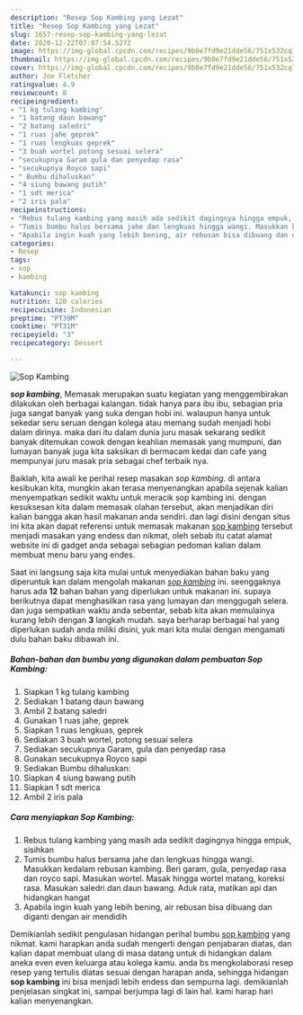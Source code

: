 ```yaml
---
description: "Resep Sop Kambing yang Lezat"
title: "Resep Sop Kambing yang Lezat"
slug: 1657-resep-sop-kambing-yang-lezat
date: 2020-12-22T07:07:54.527Z
image: https://img-global.cpcdn.com/recipes/9b0e7fd9e21dde56/751x532cq70/sop-kambing-foto-resep-utama.jpg
thumbnail: https://img-global.cpcdn.com/recipes/9b0e7fd9e21dde56/751x532cq70/sop-kambing-foto-resep-utama.jpg
cover: https://img-global.cpcdn.com/recipes/9b0e7fd9e21dde56/751x532cq70/sop-kambing-foto-resep-utama.jpg
author: Joe Fletcher
ratingvalue: 4.9
reviewcount: 8
recipeingredient:
- "1 kg tulang kambing"
- "1 batang daun bawang"
- "2 batang saledri"
- "1 ruas jahe geprek"
- "1 ruas lengkuas geprek"
- "3 buah wortel potong sesuai selera"
- "secukupnya Garam gula dan penyedap rasa"
- "secukupnya Royco sapi"
- " Bumbu dihaluskan"
- "4 siung bawang putih"
- "1 sdt merica"
- "2 iris pala"
recipeinstructions:
- "Rebus tulang kambing yang masih ada sedikit dagingnya hingga empuk, sisihkan"
- "Tumis bumbu halus bersama jahe dan lengkuas hingga wangi. Masukkan kedalam rebusan kambing. Beri garam, gula, penyedap rasa dan royco sapi. Masukan wortel. Masak hingga wortel matang, koreksi rasa. Masukan saledri dan daun bawang. Aduk rata, matikan api dan hidangkan hangat"
- "Apabila ingin kuah yang lebih bening, air rebusan bisa dibuang dan diganti dengan air mendidih"
categories:
- Resep
tags:
- sop
- kambing

katakunci: sop kambing 
nutrition: 120 calories
recipecuisine: Indonesian
preptime: "PT39M"
cooktime: "PT31M"
recipeyield: "3"
recipecategory: Dessert

---
```



![Sop Kambing](https://img-global.cpcdn.com/recipes/9b0e7fd9e21dde56/751x532cq70/sop-kambing-foto-resep-utama.jpg)

<b><i>sop kambing</i></b>, Memasak merupakan suatu kegiatan yang menggembirakan dilakukan oleh berbagai kalangan. tidak hanya para ibu ibu, sebagian pria juga sangat banyak yang suka dengan hobi ini. walaupun hanya untuk sekedar seru seruan dengan kolega atau memang sudah menjadi hobi dalam dirinya. maka dari itu dalam dunia juru masak sekarang sedikit banyak ditemukan cowok dengan keahlian memasak yang mumpuni, dan lumayan banyak juga kita saksikan di bermacam kedai dan cafe yang mempunyai juru masak pria sebagai chef terbaik nya.



Baiklah, kita awali ke perihal resep masakan <i>sop kambing</i>. di antara kesibukan kita, mungkin akan terasa menyenangkan apabila sejenak kalian menyempatkan sedikit waktu untuk meracik sop kambing ini. dengan kesuksesan kita dalam memasak olahan tersebut, akan menjadikan diri kalian bangga akan hasil makanan anda sendiri. dan lagi disini dengan situs ini kita akan dapat referensi untuk memasak makanan <u>sop kambing</u> tersebut menjadi masakan yang endess dan nikmat, oleh sebab itu catat alamat website ini di gadget anda sebagai sebagian pedoman kalian dalam membuat menu baru yang endes.


Saat ini langsung saja kita mulai untuk menyediakan bahan baku yang diperuntuk kan dalam mengolah makanan <u><i>sop kambing</i></u> ini. seenggaknya harus ada <b>12</b> bahan bahan yang diperlukan untuk makanan ini. supaya berikutnya dapat menghasilkan rasa yang lumayan dan menggugah selera. dan juga sempatkan waktu anda sebentar, sebab kita akan memulainya kurang lebih dengan <b>3</b> langkah mudah. saya berharap berbagai hal yang diperlukan sudah anda miliki disini, yuk mari kita mulai dengan mengamati dulu bahan baku dibawah ini.

<!--inarticleads1-->

##### Bahan-bahan dan bumbu yang digunakan dalam pembuatan Sop Kambing:

1. Siapkan 1 kg tulang kambing
1. Sediakan 1 batang daun bawang
1. Ambil 2 batang saledri
1. Gunakan 1 ruas jahe, geprek
1. Siapkan 1 ruas lengkuas, geprek
1. Sediakan 3 buah wortel, potong sesuai selera
1. Sediakan secukupnya Garam, gula dan penyedap rasa
1. Gunakan secukupnya Royco sapi
1. Sediakan  Bumbu dihaluskan:
1. Siapkan 4 siung bawang putih
1. Siapkan 1 sdt merica
1. Ambil 2 iris pala




<!--inarticleads2-->

##### Cara menyiapkan Sop Kambing:

1. Rebus tulang kambing yang masih ada sedikit dagingnya hingga empuk, sisihkan
1. Tumis bumbu halus bersama jahe dan lengkuas hingga wangi. Masukkan kedalam rebusan kambing. Beri garam, gula, penyedap rasa dan royco sapi. Masukan wortel. Masak hingga wortel matang, koreksi rasa. Masukan saledri dan daun bawang. Aduk rata, matikan api dan hidangkan hangat
1. Apabila ingin kuah yang lebih bening, air rebusan bisa dibuang dan diganti dengan air mendidih




Demikianlah sedikit pengulasan hidangan perihal bumbu <u>sop kambing</u> yang nikmat. kami harapkan anda sudah mengerti dengan penjabaran diatas, dan kalian dapat membuat ulang di masa datang untuk di hidangkan dalam aneka even even keluarga atau kolega kamu. anda bs mengkolaborasi resep resep yang tertulis diatas sesuai dengan harapan anda, sehingga hidangan <b>sop kambing</b> ini bisa menjadi lebih endess dan sempurna lagi. demikianlah penjelasan singkat ini, sampai berjumpa lagi di lain hal. kami harap hari kalian menyenangkan.
